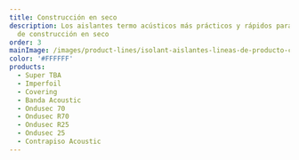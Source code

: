 ```yaml
---
title: Construcción en seco
description: Los aislantes termo acústicos más prácticos y rápidos para tu obra
  de construcción en seco
order: 3
mainImage: /images/product-lines/isolant-aislantes-lineas-de-producto-construccion-en-seco.jpg
color: '#FFFFFF'
products:
  - Super TBA
  - Imperfoil
  - Covering
  - Banda Acoustic
  - Ondusec 70
  - Ondusec R70
  - Ondusec R25
  - Ondusec 25
  - Contrapiso Acoustic
---
```

